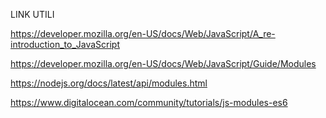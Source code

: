 LINK UTILI 

https://developer.mozilla.org/en-US/docs/Web/JavaScript/A_re-introduction_to_JavaScript

https://developer.mozilla.org/en-US/docs/Web/JavaScript/Guide/Modules

https://nodejs.org/docs/latest/api/modules.html

https://www.digitalocean.com/community/tutorials/js-modules-es6